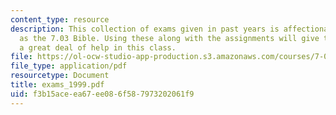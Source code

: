 ```yaml
---
content_type: resource
description: This collection of exams given in past years is affectionately known
  as the 7.03 Bible. Using these along with the assignments will give the student
  a great deal of help in this class.
file: https://ol-ocw-studio-app-production.s3.amazonaws.com/courses/7-03-genetics-fall-2004/f3b15aceea67ee086f587973202061f9_exams_1999.pdf
file_type: application/pdf
resourcetype: Document
title: exams_1999.pdf
uid: f3b15ace-ea67-ee08-6f58-7973202061f9
---
```

